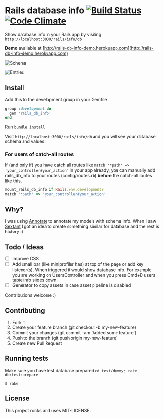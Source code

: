 # Rails database info [![Build Status](https://travis-ci.org/vlado/rails_db_info.png)](https://travis-ci.org/vlado/rails_db_info) [![Code Climate](https://codeclimate.com/github/vlado/rails_db_info.png)](https://codeclimate.com/github/vlado/rails_db_info)

Show database info in your Rails app by visiting `http://localhost:3000/rails/info/db`

**Demo** available at [http://rails-db-info-demo.herokuapp.com](http://rails-db-info-demo.herokuapp.com)

![Schema](https://raw.github.com/vlado/rails_db_info/screenshots/screenshots/schema.png)

![Entries](https://raw.github.com/vlado/rails_db_info/screenshots/screenshots/entries.png)

## Install

Add this to the development group in your Gemfile

```ruby
group :development do
  gem 'rails_db_info'
end
```

Run `bundle install`

Visit `http://localhost:3000/rails/info/db` and you will see your database schema and values.

### For users of catch-all routes

If (and only if) you have catch all routes like `match '*path' => 'your_controller#your_action'` in your app already, you can manually add rails_db_info to your routes (config/routes.rb) **before** the catch-all routes like this.

```ruby
mount_rails_db_info if Rails.env.development?
match '*path' => 'your_controller#your_action'
```

## Why?

I was using [Annotate](https://github.com/ctran/annotate_models) to annotate my models with schema info. When I saw [Sextant](https://github.com/schneems/sextant) I got an idea to create something similar for database and the rest is history :)

## Todo / Ideas

- [ ] Improve CSS
- [ ] Add small bar (like miniprofiler has) at top of the page or add key listener(s). When triggered it would show database info. For example you are working on UsersController and when you press Cmd+D users table info slides down.
- [ ] Generator to copy assets in case asset pipeline is disabled

Contributions welcome :)

## Contributing

1. Fork it
2. Create your feature branch (git checkout -b my-new-feature)
3. Commit your changes (git commit -am 'Added some feature')
4. Push to the branch (git push origin my-new-feature)
5. Create new Pull Request

## Running tests

Make sure you have test database prepared `cd test/dummy; rake db:test:prepare`

```
$ rake
```

## License

This project rocks and uses MIT-LICENSE.
